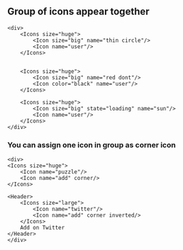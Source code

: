## Group of icons appear together

    <div>
        <Icons size="huge">
            <Icon size="big" name="thin circle"/>
            <Icon name="user"/>
        </Icons>


        <Icons size="huge">
            <Icon size="big" name="red dont"/>
            <Icon color="black" name="user"/>
        </Icons>

        <Icons size="huge">
            <Icon size="big" state="loading" name="sun"/>
            <Icon name="user"/>
        </Icons>
    </div>

### You can assign one icon in group as corner icon

    <div>
    <Icons size="huge">
        <Icon name="puzzle"/>
        <Icon name="add" corner/>
    </Icons>

    <Header>
        <Icons size="large">
            <Icon name="twitter"/>
            <Icon name="add" corner inverted/>
        </Icons>
        Add on Twitter
    </Header>
    </div>

